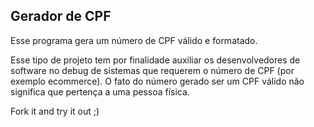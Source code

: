 ## Gerador de CPF 

Esse programa gera um número de CPF válido e formatado.

Esse tipo de projeto tem por finalidade auxiliar os desenvolvedores de software no debug de sistemas que requerem o número de CPF (por exemplo ecommerce). O fato do número gerado ser um CPF válido não significa que pertença a uma pessoa física.

Fork it and try it out ;) 
